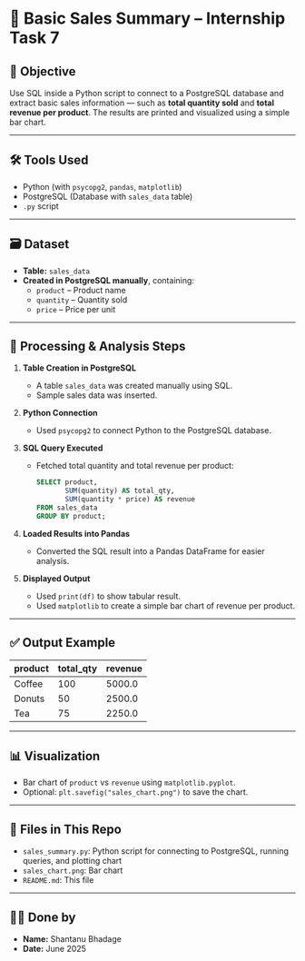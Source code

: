 # 🧾 Basic Sales Summary – Internship Task 7

## 🎯 Objective
Use SQL inside a Python script to connect to a PostgreSQL database and extract basic sales information — such as **total quantity sold** and **total revenue per product**. The results are printed and visualized using a simple bar chart.

---

## 🛠️ Tools Used
- Python (with `psycopg2`, `pandas`, `matplotlib`)
- PostgreSQL (Database with `sales_data` table)
- `.py` script

---

## 🗃️ Dataset
- **Table:** `sales_data`  
- **Created in PostgreSQL manually**, containing:
  - `product` – Product name
  - `quantity` – Quantity sold
  - `price` – Price per unit

---

## 🧮 Processing & Analysis Steps

1. **Table Creation in PostgreSQL**
   - A table `sales_data` was created manually using SQL.
   - Sample sales data was inserted.

2. **Python Connection**
   - Used `psycopg2` to connect Python to the PostgreSQL database.

3. **SQL Query Executed**
   - Fetched total quantity and total revenue per product:
     ```sql
     SELECT product, 
            SUM(quantity) AS total_qty, 
            SUM(quantity * price) AS revenue 
     FROM sales_data 
     GROUP BY product;
     ```

4. **Loaded Results into Pandas**
   - Converted the SQL result into a Pandas DataFrame for easier analysis.

5. **Displayed Output**
   - Used `print(df)` to show tabular result.
   - Used `matplotlib` to create a simple bar chart of revenue per product.

---

## ✅ Output Example

| product  | total_qty | revenue |
|----------|-----------|---------|
| Coffee   |     100   |  5000.0 |
| Donuts   |      50   |  2500.0 |
| Tea      |      75   |  2250.0 |

---

## 📊 Visualization
- Bar chart of `product` vs `revenue` using `matplotlib.pyplot`.
- Optional: `plt.savefig("sales_chart.png")` to save the chart.

---

## 📂 Files in This Repo
- `sales_summary.py`: Python script for connecting to PostgreSQL, running queries, and plotting chart
- `sales_chart.png`: Bar chart
- `README.md`: This file

---

## 🙋‍♂️ Done by
- **Name:** Shantanu Bhadage  
- **Date:** June 2025

